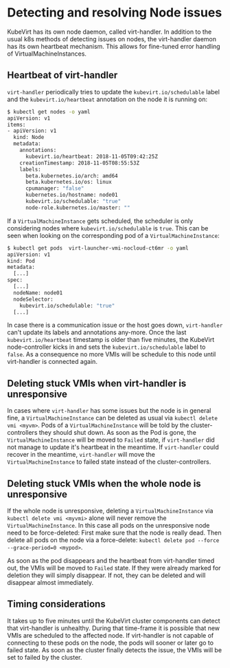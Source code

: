 # Detecting and resolving Node issues

KubeVirt has its own node daemon, called virt-handler. In addition to the usual
k8s methods of detecting issues on nodes, the virt-handler daemon has its own
heartbeat mechanism. This allows for fine-tuned error handling of
VirtualMachineInstances.

## Heartbeat of virt-handler

`virt-handler` periodically tries to update the `kubevirt.io/schedulable` label
and the `kubevirt.io/heartbeat` annotation on the node it is running on:

```bash
$ kubectl get nodes -o yaml
apiVersion: v1
items:
- apiVersion: v1
  kind: Node
  metadata:
    annotations:
      kubevirt.io/heartbeat: 2018-11-05T09:42:25Z
    creationTimestamp: 2018-11-05T08:55:53Z
    labels:
      beta.kubernetes.io/arch: amd64
      beta.kubernetes.io/os: linux
      cpumanager: "false"
      kubernetes.io/hostname: node01
      kubevirt.io/schedulable: "true"
      node-role.kubernetes.io/master: ""
```

If a `VirtualMachineInstance` gets scheduled, the scheduler is only considering
nodes where `kubevirt.io/schedulable` is `true`. This can be seen when looking
on the corresponding pod of a `VirtualMachineInstance`:

```bash
$ kubectl get pods  virt-launcher-vmi-nocloud-ct6mr -o yaml
apiVersion: v1
kind: Pod
metadata:
  [...]
spec:
  [...]
  nodeName: node01
  nodeSelector:
    kubevirt.io/schedulable: "true"
  [...]
```

In case there is a communication issue or the host goes down, `virt-handler`
can't update its labels and annotations any-more. Once the last
`kubevirt.io/heartbeat` timestamp is older than five minutes, the KubeVirt
node-controller kicks in and sets the `kubevirt.io/schedulable` label to
`false`. As a consequence no more VMIs will be schedule to this node until
virt-handler is connected again.

## Deleting stuck VMIs when virt-handler is unresponsive

In cases where `virt-handler` has some issues but the node is in general fine,
a `VirtualMachineInstance` can be deleted as usual via `kubectl delete vmi
<myvm>`. Pods of a `VirtualMachineInstance` will be told by the
cluster-controllers they should shut down. As soon as the Pod is gone, the
`VirtualMachineInstance` will be moved to `Failed` state, if `virt-handler` did
not manage to update it's heartbeat in the meantime. If `virt-handler` could
recover in the meantime,  `virt-handler` will move the `VirtualMachineInstance`
to failed state instead of the cluster-controllers.

## Deleting stuck VMIs when the whole node is unresponsive

If the whole node is unresponsive, deleting a `VirtualMachineInstance` via
`kubectl delete vmi <myvmi>` alone will never remove the
`VirtualMachineInstance`. In this case all pods on the unresponsive node need
to be force-deleted: First make sure that the node is really dead. Then delete
all pods on the node via a force-delete: `kubectl delete pod --force
--grace-period=0 <mypod>`.

As soon as the pod disappears and the heartbeat from virt-handler timed out,
the VMIs will be moved to `Failed` state. If they were already marked for
deletion they will simply disappear. If not, they can be deleted and will
disappear almost immediately.

## Timing considerations

It takes up to five minutes until the KubeVirt cluster components can detect
that virt-handler is unhealthy. During that time-frame it is possible that new
VMIs are scheduled to the affected node. If virt-handler is not capable of connecting
to these pods on the node, the pods will sooner or later go to failed state. As
soon as the cluster finally detects the issue, the VMIs will be set to failed
by the cluster.
